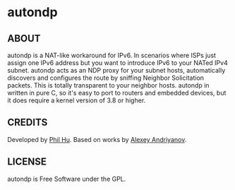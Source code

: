autondp
=======

ABOUT
-----
autondp is a NAT-like workaround for IPv6. In scenarios where ISPs just assign one IPv6 address but you want to introduce IPv6 to your NATed IPv4 subnet. autondp acts as an NDP proxy for your subnet hosts, automatically discovers and configures the route by sniffing Neighbor Solicitation packets. This is totally transparent to your neighbor hosts. autondp in written in pure C, so it's easy to port to routers and embedded devices, but it does require a kernel version of 3.8 or higher.

CREDITS
-------
Developed by [Phil Hu](http://cnphil.com). Based on works by [Alexey Andriyanov](https://github.com/andriyanov/ndp-proxy).

LICENSE
-------
autondp is Free Software under the GPL.
